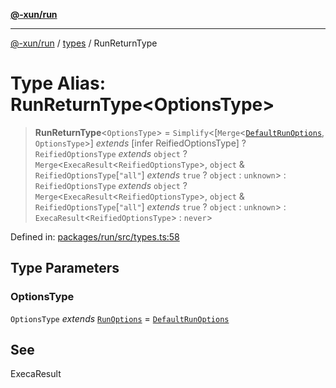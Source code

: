 [**@-xun/run**](../../README.md)

***

[@-xun/run](../../README.md) / [types](../README.md) / RunReturnType

# Type Alias: RunReturnType\<OptionsType\>

> **RunReturnType**\<`OptionsType`\> = `Simplify`\<\[`Merge`\<[`DefaultRunOptions`](DefaultRunOptions.md), `OptionsType`\>\] *extends* \[infer ReifiedOptionsType\] ? `ReifiedOptionsType` *extends* `object` ? `Merge`\<`ExecaResult`\<`ReifiedOptionsType`\>, `object` & `ReifiedOptionsType`\[`"all"`\] *extends* `true` ? `object` : `unknown`\> : `ReifiedOptionsType` *extends* `object` ? `Merge`\<`ExecaResult`\<`ReifiedOptionsType`\>, `object` & `ReifiedOptionsType`\[`"all"`\] *extends* `true` ? `object` : `unknown`\> : `ExecaResult`\<`ReifiedOptionsType`\> : `never`\>

Defined in: [packages/run/src/types.ts:58](https://github.com/Xunnamius/exec-utils/blob/e4fc4234f5ee2e08c53563e96d123577dfd5f204/packages/run/src/types.ts#L58)

## Type Parameters

### OptionsType

`OptionsType` *extends* [`RunOptions`](RunOptions.md) = [`DefaultRunOptions`](DefaultRunOptions.md)

## See

ExecaResult
